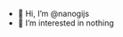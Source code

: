 - 👋 Hi, I’m @nanogijs
- 👀 I’m interested in nothing

<!---
nanogijs/nanogijs is a ✨ special ✨ repository because its `README.md` (this file) appears on your GitHub profile.
You can click the Preview link to take a look at your changes.
--->
